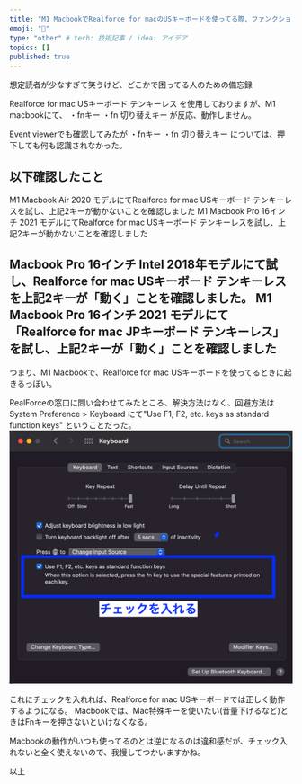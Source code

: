 ```yaml
---
title: "M1 MacbookでRealforce for macのUSキーボードを使ってる際、ファンクションキーが使えない 時の対処法"
emoji: "🦁"
type: "other" # tech: 技術記事 / idea: アイデア
topics: []
published: true
---
```


想定読者が少なすぎて笑うけど、どこかで困ってる人のための備忘録

Realforce for mac USキーボード テンキーレス を使用しておりますが、M1 macbookにて、
・fnキー
・fn 切り替えキー 
が反応、動作しません。

Event viewerでも確認してみたが
・fnキー
・fn 切り替えキー 
については、押下しても何も認識されなかった。

以下確認したこと
-------------
M1 Macbook Air 2020 モデルにてRealforce for mac USキーボード テンキーレスを試し、上記2キーが動かないことを確認しました
M1 Macbook Pro 16インチ 2021 モデルにてRealforce for mac USキーボード テンキーレスを試し、上記2キーが動かないことを確認しました

Macbook Pro 16インチ Intel 2018年モデルにて試し、Realforce for mac USキーボード テンキーレスを上記2キーが「動く」ことを確認しました。
M1 Macbook Pro 16インチ 2021 モデルにて「Realforce for mac JPキーボード テンキーレス」を試し、上記2キーが「動く」ことを確認しました
-------------

つまり、M1 Macbookで、Realforce for mac USキーボードを使ってるときに起きるっぽい。

RealForceの窓口に問い合わせてみたところ、解決方法はなく、回避方法は
System Preference > Keyboard にて"Use F1, F2, etc. keys as standard function keys" ということだった。
![](/images/system_preference.png)

これにチェックを入れれば、Realforce for mac USキーボードでは正しく動作するようになる。
Macbookでは、Mac特殊キーを使いたい(音量下げるなど)ときはFnキーを押さないといけなくなる。

Macbookの動作がいつも使ってるのとは逆になるのは違和感だが、チェック入れないと全く使えないので、我慢してつかいますかね。

以上
